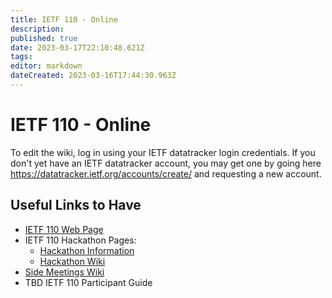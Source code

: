 ```yaml
---
title: IETF 110 - Online
description: 
published: true
date: 2023-03-17T22:10:48.621Z
tags: 
editor: markdown
dateCreated: 2023-03-16T17:44:30.963Z
---
```


     

# IETF 110 - Online

To edit the wiki, log in using your IETF datatracker login credentials. If you don't yet have an IETF datatracker account, you may get one by going here https://datatracker.ietf.org/accounts/create/ and requesting a new account.

## Useful Links to Have

 -   [IETF 110 Web Page](https://www.ietf.org/how/meetings/110/)
 -   IETF 110 Hackathon Pages:
      -  [Hackathon Information](https://ietf.org/how/runningcode/hackathons/110-hackathon/)
      -  [Hackathon Wiki](/meeting/110/hackathon)
 -   [Side Meetings Wiki](/meeting/110/sidemeetings)
 -   TBD IETF 110 Participant Guide 